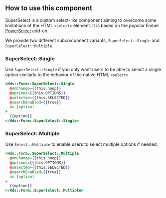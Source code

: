 ## How to use this component

SuperSelect is a custom select-like component aiming to overcome some limitations of the HTML `<select>` element.
It is based on the popular Ember [PowerSelect](https://ember-power-select.com/) add-on.

We provide two different subcomponent variants, `SuperSelect::Single` and `SuperSelect::Multiple`.

### SuperSelect::Single

Use `SuperSelect::Single` if you only want users to be able to select a single option similarly to the behavior
of the native HTML `<select>`.

```handlebars
<Hds::Form::SuperSelect::Single
  @onChange={{this.noop}}
  @options={{this.OPTIONS}}
  @selected={{this.SELECTED}}
  @searchEnabled={{true}}
  as |option|
>
  {{option}}
</Hds::Form::SuperSelect::Single>
```

### SuperSelect::Multiple

Use `Select::Multiple` to enable users to select multiple options if needed.

```handlebars
<Hds::Form::SuperSelect::Multiple
  @onChange={{this.noop}}
  @options={{this.OPTIONS}}
  @selected={{this.SELECTED}}
  @searchEnabled={{true}}
  as |option|
>
  {{option}}
</Hds::Form::SuperSelect::Multiple>
```
